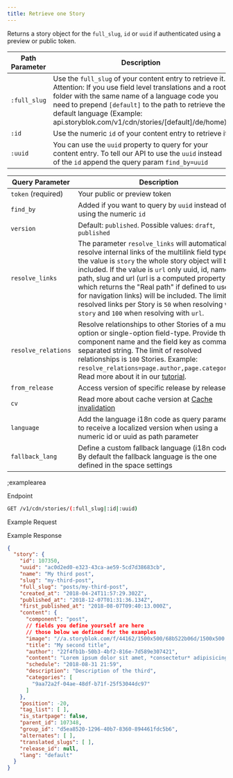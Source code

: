 ```yaml
---
title: Retrieve one Story
---
```


Returns a story object for the `full_slug`, `id` or `uuid` if authenticated using a preview or public token.

| Path Parameter           | Description          |
|---------------------|----------------------|
| `:full_slug`          | Use the `full_slug` of your content entry to retrieve it. Attention: If you use field level translations and a root folder with the same name of a language code you need to prepend `[default]` to the path to retrieve the default language (Example: api.storyblok.com/v1/cdn/stories/[default]/de/home). |
| `:id`          | Use the numeric `id` of your content entry to retrieve it |
| `:uuid`               | You can use the `uuid` property to query for your content entry. To tell our API to use the `uuid` instead of the `id` append the query param `find_by=uuid` | 

| Query Parameter           | Description          |
|---------------------|----------------------|
| `token` (required) | Your public or preview token |
| `find_by` | Added if you want to query by `uuid` instead of using the numeric `id` | 
| `version` | Default: `published`. Possible values: `draft`, `published` |
| `resolve_links` | The parameter `resolve_links` will automatically resolve internal links of the multilink field type. If the value is `story` the whole story object will be included. If the value is `url` only uuid, id, name, path, slug and url (url is a computed property which returns the "Real path" if defined to use it for navigation links) will be included. The limit of resolved links per Story is `50` when resolving with `story` and `100` when resolving with `url`. |
| `resolve_relations` | Resolve relationships to other Stories of a multi-option or single-option field-type. Provide the component name and the field key as comma separated string. The limit of resolved relationships is `100` Stories. Example: `resolve_relations=page.author,page.categories`; Read more about it in our [tutorial](https://www.storyblok.com/tp/using-relationship-resolving-to-include-other-content-entries). |
| `from_release` | Access version of specific release by release id |
| `cv` | Read more about cache version at [Cache invalidation](#cache-invalidation) |
| `language` | Add the language i18n code as query parameter to receive a localized version when using a numeric id or uuid as path parameter |
| `fallback_lang` | Define a custom fallback language (i18n code). By default the fallback language is the one defined in the space settings  |

;examplearea

Endpoint

```bash
GET /v1/cdn/stories/(:full_slug|:id|:uuid)
```

Example Request

<RequestExample url="https://api.storyblok.com/v1/cdn/stories/posts/my-third-post?token=ask9soUkv02QqbZgmZdeDAtt"></RequestExample>

Example Response 

```json
{
  "story": {
    "id": 107350,
    "uuid": "ac0d2ed0-e323-43ca-ae59-5cd7d38683cb",
    "name": "My third post",
    "slug": "my-third-post",
    "full_slug": "posts/my-third-post",
    "created_at": "2018-04-24T11:57:29.302Z",
    "published_at": "2018-12-07T01:31:36.134Z",
    "first_published_at": "2018-08-07T09:40:13.000Z",
    "content": {
      "component": "post",
      // fields you define yourself are here
      // those below we defined for the examples
      "image": "//a.storyblok.com/f/44162/1500x500/68b522b06d/1500x500.jpeg",
      "title": "My second title",
      "author": "22f4fb1b-50b3-4bf2-816e-7d589e307421",
      "content": "Lorem ipsum dolor sit amet, *consectetur* adipisicing elit, sed do eiusmod",
      "schedule": "2018-08-31 21:59",
      "description": "Description of the third",
      "categories": [
        "9aa72a2f-04ae-48df-b71f-25f53044dc97"
      ]
    },
    "position": -20,
    "tag_list": [ ],
    "is_startpage": false,
    "parent_id": 107348,
    "group_id": "d5ea8520-1296-40b7-8360-894461fdc5b6",
    "alternates": [ ],
    "translated_slugs": [ ],
    "release_id": null,
    "lang": "default"
  }
}
```
